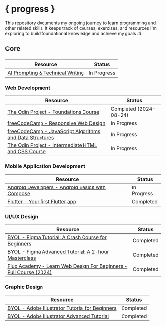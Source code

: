 # { progress }

This repository documents my ongoing journey to learn programming and other related skills. It keeps track of courses, exercises, and resources I'm exploring to build foundational knowledge and achieve my goals _:3_.

## Core

###

| Resource | Status |
| -------- | ------ |
| [AI Prompting & Technical Writing](https://education.github.com/experiences/ai_prompt_tech_writing) | In Progress |

### Web Development

| Resource                                                                                                                                            | Status                 |
| --------------------------------------------------------------------------------------------------------------------------------------------------- | ---------------------- |
| [The Odin Project - Foundations Course](https://www.theodinproject.com/paths/foundations/courses/foundations)                                       | Completed (2024-08-24) |
| [freeCodeCamp - Responsive Web Design](https://www.freecodecamp.org/learn/2022/responsive-web-design/)                                              | In Progress            |
| [freeCodeCamp - JavaScript Algorithms and Data Structures](https://www.freecodecamp.org/learn/javascript-algorithms-and-data-structures-v8/)        | In Progress            |
| [The Odin Project - Intermediate HTML and CSS Course](https://www.theodinproject.com/paths/full-stack-javascript/courses/intermediate-html-and-css) | In Progress            |

### Mobile Application Development

| Resource                                                                                           | Status      |
| -------------------------------------------------------------------------------------------------- | ----------- |
| [Android Developers - Android Basics with Compose](https://developer.android.com/courses/android-basics-compose/course) | In Progress |
| [Flutter - Your first Flutter app](https://codelabs.developers.google.com/codelabs/flutter-codelab-first#0) | Completed |

### UI/UX Design

| Resource | Status |
| -------- | ------ |
| [BYOL - Figma Tutorial: A Crash Course for Beginners](https://www.youtube.com/watch?v=IOVFRMuPeVQ) | Completed |
| [BYOL - Figma Advanced Tutorial: A 2-hour Masterclass](https://www.youtube.com/watch?v=31wzhvz0vsw) | Completed |
| [Flux Academy - Learn Web Design For Beginners - Full Course (2024)](https://www.youtube.com/watch?v=j6Ule7GXaRs) | Completed |

### Graphic Design

| Resource | Status |
| -------- | ------ |
| [BYOL - Adobe Illustrator Tutorial for Beginners](https://www.youtube.com/watch?v=r9gaPGQ1EG0) | Completed |
| [BYOL - Adobe Illustrator Advanced Tutorial](https://www.youtube.com/watch?v=dPNVcAobL4M) | Completed |

